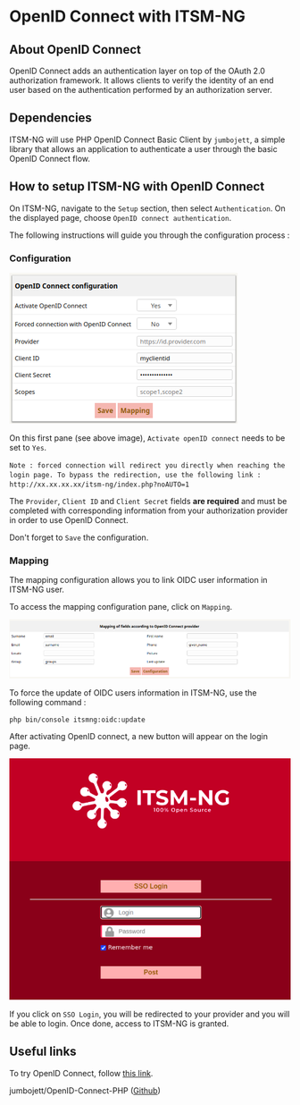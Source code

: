 # OpenID Connect with ITSM-NG

## About OpenID Connect

OpenID Connect adds an authentication layer on top of the OAuth 2.0 authorization framework. It allows clients to verify the identity of an end user based on the authentication performed by an authorization server.

## Dependencies

ITSM-NG will use PHP OpenID Connect Basic Client by `jumbojett`, a simple library that allows an application to authenticate a user through the basic OpenID Connect flow.

## How to setup ITSM-NG with OpenID Connect

On ITSM-NG, navigate to the `Setup` section, then select `Authentication`. On the displayed page, choose `OpenID connect authentication`. 

The following instructions will guide you through the configuration process : 

### Configuration

![](../img/oidc/oidc_config.png)

On this first pane (see above image), `Activate openID connect` needs to be set to `Yes`.

`Note : forced connection will redirect you directly when reaching the login page. To bypass the redirection, use the following link : http://xx.xx.xx.xx/itsm-ng/index.php?noAUTO=1`

The `Provider`, `Client ID` and `Client Secret` fields **are required** and must be completed with corresponding information from your authorization provider in order to use OpenID Connect.

Don't forget to `Save` the configuration.

### Mapping

The mapping configuration allows you to link OIDC user information in ITSM-NG user.

To access the mapping configuration pane, click on `Mapping`.

![](../img/oidc/oidc_mapping.png)

To force the update of OIDC users information in ITSM-NG, use the following command :

    php bin/console itsmng:oidc:update

After activating OpenID connect, a new button will appear on the login page.

![](../img/oidc/oidc_login.png)

If you click on `SSO Login`, you will be redirected to your provider and you will be able to login. Once done, access to ITSM-NG is granted.

## Useful links

To try OpenID Connect, follow [this link](https://oidctest.wsweet.org//oauth2).

jumbojett/OpenID-Connect-PHP ([Github](https://github.com/jumbojett/OpenID-Connect-PHP))
